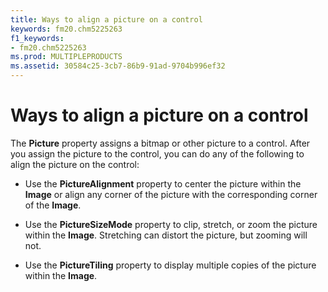 ```yaml
---
title: Ways to align a picture on a control
keywords: fm20.chm5225263
f1_keywords:
- fm20.chm5225263
ms.prod: MULTIPLEPRODUCTS
ms.assetid: 30584c25-3cb7-86b9-91ad-9704b996ef32
---
```



# Ways to align a picture on a control

The  **Picture** property assigns a bitmap or other picture to a control. After you assign the picture to the control, you can do any of the following to align the picture on the control:



- Use the  **PictureAlignment** property to center the picture within the **Image** or align any corner of the picture with the corresponding corner of the **Image**.
    
- Use the  **PictureSizeMode** property to clip, stretch, or zoom the picture within the **Image**. Stretching can distort the picture, but zooming will not.
    
- Use the  **PictureTiling** property to display multiple copies of the picture within the **Image**.
    


